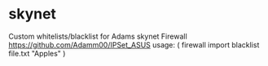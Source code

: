 # skynet
Custom whitelists/blacklist for Adams skynet Firewall https://github.com/Adamm00/IPSet_ASUS
usage: ( firewall import blacklist file.txt "Apples" ) 
